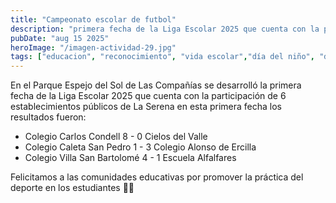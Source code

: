 ```yaml
---
title: "Campeonato escolar de futbol"
description: "primera fecha de la Liga Escolar 2025 que cuenta con la participación de 6 establecimientos públicos de La Serena en esta primera fecha."
pubDate: "aug 15 2025"
heroImage: "/imagen-actividad-29.jpg"
tags: ["educacion", "reconocimiento", "vida escolar","día del niño", "deporte"]
---
```


En el Parque Espejo del Sol de Las Compañías se desarrolló la primera fecha de la Liga Escolar 2025 que cuenta con la participación de 6 establecimientos públicos de La Serena en esta primera fecha los resultados fueron:

- Colegio Carlos Condell 8 - 0 Cielos del Valle
- Colegio Caleta San Pedro 1 - 3 Colegio Alonso de Ercilla
- Colegio Villa San Bartolomé 4 - 1 Escuela Alfalfares

Felicitamos a las comunidades educativas por promover la práctica del deporte en los estudiantes 👏🏻